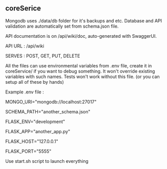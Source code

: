 
## coreSerice

Mongodb uses ./data/db folder for it's backups and etc.
Database and API validation are automatically set from schema.json file.

API documentation is on /api/wiki/doc, auto-generated with SwaggerUI.

API URL : /api/wiki

SERVES : POST, GET, PUT, DELETE

All the files can use environmental variables from .env file, create it in coreService/ if you want to debug something. It won't override existing variables with such names.
Tests won't work without this file. (or you can setup all of these by hands)

Example .env file : 

MONGO_URI="mongodb://localhost:27017"

SCHEMA_PATH="another_schema.json"

FLASK_ENV="development"

FLASK_APP="another_app.py"

FLASK_HOST="127.0.0.1"

FLASK_PORT="5555"

Use start.sh script to launch everything
